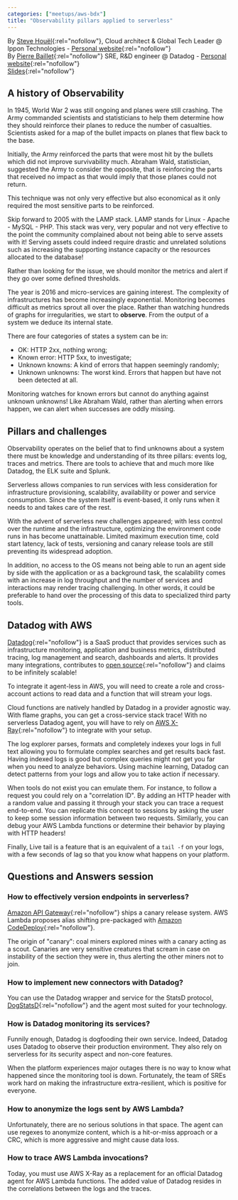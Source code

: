 ```yaml
---
categories: ["meetups/aws-bdx"]
title: "Observability pillars applied to serverless"
---
```


By [Steve Houël](https://twitter.com/SteveHouel){:rel="nofollow"}, Cloud architect & Global Tech Leader @ Ippon
Technologies - [Personal website](https://www.steve-houel.com/){:rel="nofollow"}  
By [Pierre Baillet](https://twitter.com/octplane){:rel="nofollow"} SRE, R&D engineer @ Datadog - [Personal website](https://oct.zoy.org/){:rel="nofollow"}  
[Slides](https://www.slideshare.net/SteveHouel/observability-pillars-applied-to-serverless){:rel="nofollow"}

## A history of Observability

In 1945, World War 2 was still ongoing and planes were still crashing. The Army commanded scientists and statisticians
to help them determine how they should reinforce their planes to reduce the number of casualties. Scientists asked for a
map of the bullet impacts on planes that flew back to the base.

Initially, the Army reinforced the parts that were most hit by the bullets which did not improve survivability much.
Abraham Wald, statistician, suggested the Army to consider the opposite, that is reinforcing the parts that received no
impact as that would imply that those planes could not return.

This technique was not only very effective but also economical as it only required the most sensitive parts to be
reinforced.

Skip forward to 2005 with the LAMP stack. LAMP stands for Linux - Apache - MySQL - PHP. This stack was very, very
popular and not very effective to the point the community complained about not being able to serve assets with it!
Serving assets could indeed require drastic and unrelated solutions such as increasing the supporting instance capacity
or the resources allocated to the database!

Rather than looking for the issue, we should monitor the metrics and alert if they go over some defined thresholds.

The year is 2016 and micro-services are gaining interest. The complexity of infrastructures has become increasingly
exponential. Monitoring becomes difficult as metrics sprout all over the place. Rather than watching hundreds of graphs
for irregularities, we start to **observe**. From the output of a system we deduce its internal state.

There are four categories of states a system can be in:
* OK: HTTP 2xx, nothing wrong;
* Known error: HTTP 5xx, to investigate;
* Unknown knowns: A kind of errors that happen seemingly randomly;
* Unknown unknowns: The worst kind. Errors that happen but have not been detected at all.

Monitoring watches for known errors but cannot do anything against unknown unknowns! Like Abraham Wald, rather than
alerting when errors happen, we can alert when successes are oddly missing.

## Pillars and challenges

Observability operates on the belief that to find unknowns about a system there must be knowledge and understanding of
its three pillars: events log, traces and metrics. There are tools to achieve that and much more like Datadog, the ELK
suite and Splunk.

Serverless allows companies to run services with less consideration for infrastructure provisioning, scalability,
availability or power and service consumption. Since the system itself is event-based, it only runs when it needs to and
takes care of the rest.

With the advent of serverless new challenges appeared; with less control over the runtime and the infrastructure,
optimizing the environment code runs in has become unattainable. Limited maximum execution time, cold start latency,
lack of tests, versioning and canary release tools are still preventing its widespread adoption.

In addition, no access to the OS means not being able to run an agent side by side with the application or as a
background task, the scalability comes with an increase in log throughput and the number of services and interactions
may render tracing challenging. In other words, it could be preferable to hand over the processing of this data to
specialized third party tools.

## Datadog with AWS

[Datadog](https://www.datadoghq.com/){:rel="nofollow"} is a SaaS product that provides services such as infrastructure
monitoring, application and business metrics, distributed tracing, log management and search, dashboards and alerts. It
provides many integrations, contributes to [open source](https://github.com/datadog){:rel="nofollow"} and claims to be
infinitely scalable!

To integrate it agent-less in AWS, you will need to create a role and cross-account actions to read data and a function
that will stream your logs.

Cloud functions are natively handled by Datadog in a provider agnostic way. With flame graphs, you can get a
cross-service stack trace! With no serverless Datadog agent, you will have to rely on [AWS X-Ray](https://aws.amazon.com/xray/){:rel="nofollow"}
to integrate with your setup.

The log explorer parses, formats and completely indexes your logs in full text allowing you to formulate complex
searches and get results back fast. Having indexed logs is good but complex queries might not get you far when you need
to analyze behaviors. Using machine learning, Datadog can detect patterns from your logs and allow you to take action if
necessary.

When tools do not exist you can emulate them. For instance, to follow a request you could rely on a "correlation ID". By
adding an HTTP header with a random value and passing it through your stack you can trace a request end-to-end. You can
replicate this concept to sessions by asking the user to keep some session information between two requests. Similarly,
you can debug your AWS Lambda functions or determine their behavior by playing with HTTP headers!

Finally, Live tail is a feature that is an equivalent of a `tail -f` on your logs, with a few seconds of lag so that you
know what happens on your platform.

## Questions and Answers session

### How to effectively version endpoints in serverless?

[Amazon API Gateway](https://aws.amazon.com/api-gateway/){:rel="nofollow"} ships a canary release system. AWS Lambda
proposes alias shifting pre-packaged with [Amazon CodeDeploy](https://aws.amazon.com/codedeploy/){:rel="nofollow"}.

The origin of "canary": coal miners explored mines with a canary acting as a scout. Canaries are very sensitive
creatures that scream in case on instability of the section they were in, thus alerting the other miners not to join.

### How to implement new connectors with Datadog?

You can use the Datadog wrapper and service for the StatsD protocol, [DogStatsD](https://docs.datadoghq.com/developers/dogstatsd/){:rel="nofollow"}
and the agent most suited for your technology.

### How is Datadog monitoring its services?

Funnily enough, Datadog is dogfooding their own service. Indeed, Datadog uses Datadog to observe their production
environment. They also rely on serverless for its security aspect and non-core features.

When the platform experiences major outages there is no way to know what happened since the monitoring tool is down.
Fortunately, the team of SREs work hard on making the infrastructure extra-resilient, which is positive for everyone.

### How to anonymize the logs sent by AWS Lambda?

Unfortunately, there are no serious solutions in that space. The agent can use regexes to anonymize content, which is a
hit-or-miss approach or a CRC, which is more aggressive and might cause data loss.

### How to trace AWS Lambda invocations?

Today, you must use AWS X-Ray as a replacement for an official Datadog agent for AWS Lambda functions. The added value
of Datadog resides in the correlations between the logs and the traces.